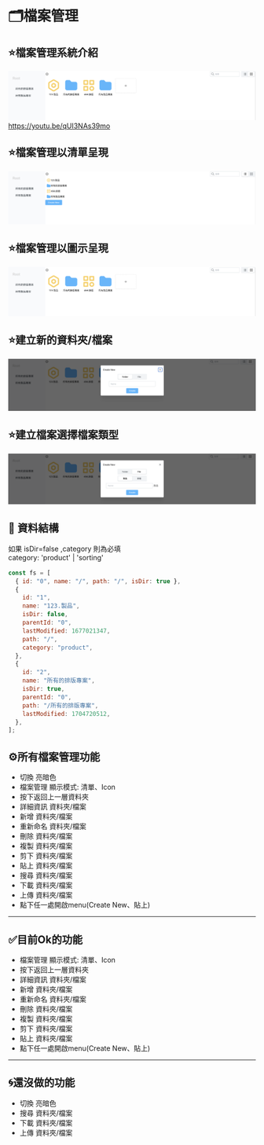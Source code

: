 # 🗂️檔案管理

<!-- ![alt text](image.png) -->
<!-- ![alt text](image-1.png) -->



## ⭐️檔案管理系統介紹
[![影片標題](<截圖 2025-02-08 上午10.37.30.png>)](https://www.youtube.com/watch?v=影片ID)
https://youtu.be/qUI3NAs39mo



## ⭐️檔案管理以清單呈現
![alt text](<截圖 2025-02-08 上午10.36.50.png>)

## ⭐️檔案管理以圖示呈現
![alt text](<截圖 2025-02-08 上午10.37.30.png>)

## ⭐️建立新的資料夾/檔案
![alt text](<截圖 2025-02-08 上午10.38.10.png>)

## ⭐️建立檔案選擇檔案類型
![alt text](<截圖 2025-02-08 上午10.38.21.png>)




## 📖 資料結構

如果 isDir=false ,category 則為必填</br>
category: 'product' | 'sorting'

```js
const fs = [
  { id: "0", name: "/", path: "/", isDir: true },
  {
    id: "1",
    name: "123.製品",
    isDir: false,
    parentId: "0",
    lastModified: 1677021347,
    path: "/",
    category: "product",
  },
  {
    id: "2",
    name: "所有的排版專案",
    isDir: true,
    parentId: "0",
    path: "/所有的排版專案",
    lastModified: 1704720512,
  },
];
```

## ⚙️所有檔案管理功能

- 切換 亮暗色
- 檔案管理 顯示模式: 清單、Icon
- 按下返回上一層資料夾
- 詳細資訊 資料夾/檔案
- 新增 資料夾/檔案
- 重新命名 資料夾/檔案
- 刪除 資料夾/檔案
- 複製 資料夾/檔案
- 剪下 資料夾/檔案
- 貼上 資料夾/檔案
- 搜尋 資料夾/檔案
- 下載 資料夾/檔案
- 上傳 資料夾/檔案
- 點下任一處開啟menu(Create New、貼上)

---

## ✅目前Ok的功能

- 檔案管理 顯示模式: 清單、Icon
- 按下返回上一層資料夾
- 詳細資訊 資料夾/檔案
- 新增 資料夾/檔案
- 重新命名 資料夾/檔案
- 刪除 資料夾/檔案
- 複製 資料夾/檔案
- 剪下 資料夾/檔案
- 貼上 資料夾/檔案
- 點下任一處開啟menu(Create New、貼上)

---

## 🌀還沒做的功能
- 切換 亮暗色
- 搜尋 資料夾/檔案
- 下載 資料夾/檔案
- 上傳 資料夾/檔案
